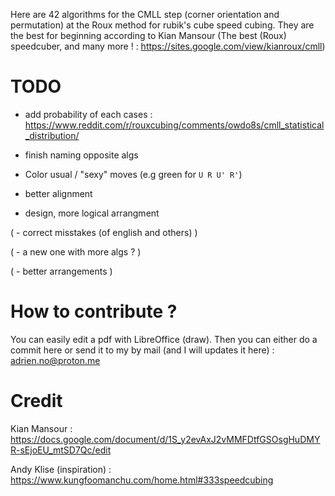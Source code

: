 Here are 42 algorithms for the CMLL step (corner orientation and permutation) at the Roux method for rubik's cube speed cubing.
They are the best for beginning according to Kian Mansour (The best (Roux) speedcuber, and many more !  : https://sites.google.com/view/kianroux/cmll)

# TODO

- add probability of each cases : https://www.reddit.com/r/rouxcubing/comments/owdo8s/cmll_statistical_distribution/

- finish naming opposite algs

- Color usual / "sexy" moves (e.g green for `U R U' R'`)

- better alignment

- design, more logical arrangment

( - correct misstakes (of english and others) )

( - a new one with more algs ? )

( - better arrangements )

# How to contribute ? 

You can easily edit a pdf with LibreOffice (draw).
Then you can either do a commit here or send it to my by mail (and I will updates it here) : adrien.no@proton.me

# Credit 

Kian Mansour : https://docs.google.com/document/d/1S_y2evAxJ2vMMFDtfGSOsgHuDMYR-sEjoEU_mtSD7Qc/edit

Andy Klise (inspiration) : https://www.kungfoomanchu.com/home.html#333speedcubing
